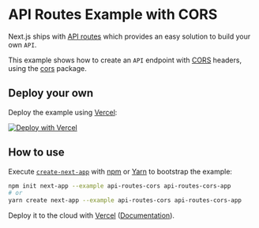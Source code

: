 # API Routes Example with CORS

Next.js ships with [API routes](https://nextjs.org/docs/api-routes/introduction) which provides an easy solution to build your own `API`.

This example shows how to create an `API` endpoint with [CORS](https://developer.mozilla.org/en-US/docs/Web/HTTP/CORS) headers, using the [cors](https://github.com/expressjs/cors) package.

## Deploy your own

Deploy the example using [Vercel](https://vercel.com):

[![Deploy with Vercel](https://vercel.com/button)](https://vercel.com/import/project?template=https://github.com/zeit/next.js/tree/canary/examples/api-routes-cors)

## How to use

Execute [`create-next-app`](https://github.com/zeit/next.js/tree/canary/packages/create-next-app) with [npm](https://docs.npmjs.com/cli/init) or [Yarn](https://yarnpkg.com/lang/en/docs/cli/create/) to bootstrap the example:

```bash
npm init next-app --example api-routes-cors api-routes-cors-app
# or
yarn create next-app --example api-routes-cors api-routes-cors-app
```

Deploy it to the cloud with [Vercel](https://vercel.com/import?filter=next.js&utm_source=github&utm_medium=readme&utm_campaign=next-example) ([Documentation](https://nextjs.org/docs/deployment)).
